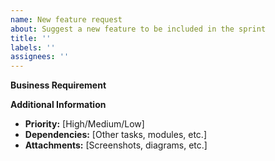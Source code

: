 ```yaml
---
name: New feature request
about: Suggest a new feature to be included in the sprint
title: ''
labels: ''
assignees: ''
---
```


**Business Requirement**




**Additional Information**
- **Priority:** [High/Medium/Low]
- **Dependencies:** [Other tasks, modules, etc.]
- **Attachments:** [Screenshots, diagrams, etc.]

